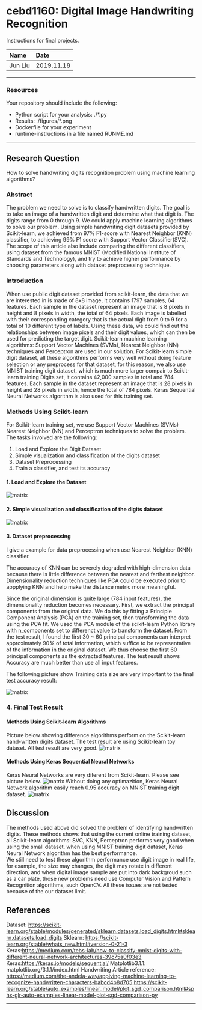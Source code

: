 # cebd1160: Digital Image Handwriting Recognition
Instructions for final projects.

| Name | Date |
|:-------|:---------------|
|Jun Liu | 2019.11.18|

-----

### Resources
Your repository should include the following:

- Python script for your analysis: ./*.py
- Results: ./figures/*.png
- Dockerfile for your experiment
- runtime-instructions in a file named RUNME.md

-----

## Research Question

How to solve handwriting digits recognition problem using machine learning algorithms?
 
### Abstract
The problem we need to solve is to classify handwritten digits. The goal is to take an image of a handwritten digit and determine what that digit is. The digits range from 0 through 9. We could apply machine learning algorithms to solve our problem. Using simple handwriting digit datasets provided by Scikit-learn, we achieved from 97% F1-score with Nearest Neighbor (KNN) classifier, to achieving 99% F1 score with Support Vector Classifier(SVC). The scope of this article also include comparing the different classifiers, using dataset from the famous MNIST (Modified National Institute of Standards and Technology), and try to achieve higher performance by choosing parameters along with dataset preprocessing technique.
### Introduction
When use public digit dataset provided from scikit-learn, the data that we are interested in is made of 8x8 image, it contains 1797 samples, 64 features. Each sample in the dataset represent an image that is 8 pixels in height and 8 pixels in width, the total of 64 pixels. Each image is labelled with their corresponding category that is the actual digit from 0 to 9 for a total of 10 different type of labels. Using these data, we could find out the relationships between image pixels and their digit values, which can then be used for predicting the target digit. Scikit-learn machine learning algorithms: Support Vector Machines (SVMs), Nearest Neighbor (NN) techniques and Perceptron are used in our solution. For Scikit-learn simple digit dataset, all these algorithms performs very well without doing feature selection or any preprocess for that dataset, for this reason, we also use MNIST training digit dataset, which is much more larger compair to Scikit-learn training Digits set, it contains 42,000 samples in total and 784 features. Each sample in the dataset represent an image that is 28 pixels in height and 28 pixels in width, hence the total of 784 pixels. Keras Sequential Neural Networks algorithm is also used for this training set. 

### Methods Using Scikit-learn
For Scikit-learn training set, we use Support Vector Machines (SVMs) Nearest Neighbor (NN) and Perceptron techniques to solve the problem. The tasks involved are the following:

1. Load and Explore the Digit Dataset
2. Simple visualization and classification of the digits dataset
3. Dataset Preprocessing 
4. Train a classifier, and test its accuracy

#### 1. Load and Explore the Dataset

![matrix](./figures/ExploreDataset.png)


#### 2. Simple visualization and classification of the digits dataset

![matrix](./figures/PrincipalComponentAnalysis.png)

#### 3. Dataset preprocessing
I give a example for data preprocessing when use Nearest Neighbor (KNN) classifier.

The accuracy of KNN can be severely degraded with high-dimension data because there is little difference between the nearest and farthest neighbor. Dimensionality reduction techniques like PCA could be executed prior to appplying KNN and help make the distance metric more meaningful.

Since the original dimension is quite large (784 input features), the dimensionality reduction becomes necessary. First, we extract the principal components from the original data. We do this by fitting a Principle Component Analysis (PCA) on the training set, then transforming the data using the PCA fit. We used the PCA module of the scikit-learn Python library with n_components set to differenct value to transform the dataset. From the test result, I found the first 30 ~ 60 principal components can interpret approximately 90% of total information, which suffice to be representative of the information in the original dataset. We thus choose the first 60 principal components as the extracted features. The test result shows Accuracy are much better than use all input features.

The following picture show Training data size are very important to the final test accuracy result:

![matrix](./figures/Training_Size_Accuracy.png)

### 4. Final Test Result

#### Methods Using Scikit-learn Algorithms
Picture below showing difference algorithms perform on the Scikit-learn hand-written digits dataset.
The test result are using Scikit-learn toy dataset. All test result are very good.
![matrix](./figures/Comparation.png)

#### Methods Using Keras Sequential Neural Networks
Keras Neural Networks are very diferent from Scikit-learn. Please see picture below.
![matrix](./figures/NeuralNetWorkArchiture.png)
Without doing any optimazition, Keras Neural Network algorithm easily reach 0.95 accuracy on MNIST training digit dataset.
![matrix](./figures/KerasScores.png)

## Discussion
The methods used above did solved the problem of identifying handwritten digits. These methods shows that using the current online training dataset, all  Scikit-learn algorithms: SVC, KNN, Perceptron performs very good when using the small dataset. when using MNIST training digit dataset, Keras Neural Network algorithm has the best performance.    
We still need to test these algorithm performance use digit image in real life, for example, the size may changes, the digit may rotate in different direction, and when digital image sample are put into dark backgroud such as a car plate, those new problems need use Computer Vision and Pattern Recognition algorithms, such OpenCV. All these issues are not tested because of the our dataset limit.  

## References
Dataset: https://scikit-learn.org/stable/modules/generated/sklearn.datasets.load_digits.html#sklearn.datasets.load_digits
Sklearn: https://scikit-learn.org/stable/whats_new.html#version-0-21-3
Keras:https://medium.com/tebs-lab/how-to-classify-mnist-digits-with-different-neural-network-architectures-39c75a0f03e3
Keras:https://keras.io/models/sequential/
Matplotlib3.1.1: matplotlib.org/3.1.1/index.html
Handwriting Article reference:
https://medium.com/the-andela-way/applying-machine-learning-to-recognize-handwritten-characters-babcd4b8d705
https://scikit-learn.org/stable/auto_examples/linear_model/plot_sgd_comparison.html#sphx-glr-auto-examples-linear-model-plot-sgd-comparison-py

-------
